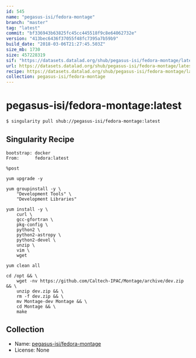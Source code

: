 ```yaml
---
id: 545
name: "pegasus-isi/fedora-montage"
branch: "master"
tag: "latest"
commit: "bf336943b63825fc45cc445518f9c8e64062732e"
version: "413bec6436f37055f48fc7395a7b59b9"
build_date: "2018-03-06T21:27:45.503Z"
size_mb: 1730
size: 457228319
sif: "https://datasets.datalad.org/shub/pegasus-isi/fedora-montage/latest/2018-03-06-bf336943-413bec64/413bec6436f37055f48fc7395a7b59b9.simg"
url: https://datasets.datalad.org/shub/pegasus-isi/fedora-montage/latest/2018-03-06-bf336943-413bec64/
recipe: https://datasets.datalad.org/shub/pegasus-isi/fedora-montage/latest/2018-03-06-bf336943-413bec64/Singularity
collection: pegasus-isi/fedora-montage
---
```


# pegasus-isi/fedora-montage:latest

```bash
$ singularity pull shub://pegasus-isi/fedora-montage:latest
```

## Singularity Recipe

```singularity
bootstrap: docker
From:      fedora:latest

%post

yum upgrade -y

yum groupinstall -y \
    "Development Tools" \
    "Development Libraries"

yum install -y \
    curl \
    gcc-gfortran \
    pkg-config \
    python2 \
    python2-astropy \
    python2-devel \
    unzip \
    vim \
    wget

yum clean all

cd /opt && \
    wget -nv https://github.com/Caltech-IPAC/Montage/archive/dev.zip && \
    unzip dev.zip && \
    rm -f dev.zip && \
    mv Montage-dev Montage && \
    cd Montage && \
    make
```

## Collection

 - Name: [pegasus-isi/fedora-montage](https://github.com/pegasus-isi/fedora-montage)
 - License: None

